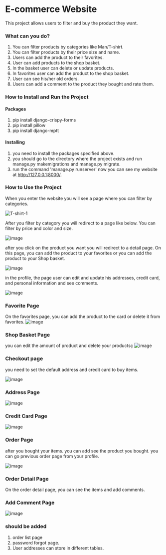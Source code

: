 # E-commerce Website
This project allows users to filter and buy the product they want.

### What can you do?

1. You can filter products by categories like Man/T-shirt.
2. You can filter products by their price size and name.
3. Users can add the product to their favorites. 
4. User can add products to the shop basket. 
5. In the basket user can delete or update products.
6. In favorites user can add the product to the shop basket.
7. User can see his/her old orders.  
8. Users can add a comment to the product they bought and rate them.

### How to Install and Run the Project
#### Packages
1. pip install django-crispy-forms
2. pip install pillow
3. pip install django-mptt


#### Installing 
1. you need to install the packages specified above. 
2. you should go to the directory where the project exists and run manage.py makemigrations and manage.py migrate.
3. run the command 'manage.py runserver' now you can see my website at http://127.0.0.1:8000/.


### How to Use the Project

When you enter the website you will see a page where you can filter by categories.


![T-shirt-1](https://user-images.githubusercontent.com/73540960/212908707-1ba20056-114b-4e97-9f33-b44f2c25ee0e.jpg)


After you filter by category you will redirect to a page like below. You can filter by price and color and size.

![image](https://user-images.githubusercontent.com/73540960/213199594-a1584b9c-8c9f-4c90-91a1-fe79ce420284.png)

after you click on the product you want you will redirect to a detail page. On this page, you can add the product to your favorites or you can add the product to your Shop basket.

![image](https://user-images.githubusercontent.com/73540960/213201386-8903c4ac-c7ac-4843-b6e9-c010e7945ac6.png)

in the profile, the page user can edit and update his addresses, credit card, and personal information and see comments. 

![image](https://user-images.githubusercontent.com/73540960/213202810-8af8216e-02ef-48a1-ade4-18388e046ae8.png)

### Favorite Page

On the favorites page, you can add the product to the card or delete it from favorites.
![image](https://user-images.githubusercontent.com/73540960/213203778-28b6457f-3d4f-4adf-80c9-e4f924fa9cb6.png)

### Shop Basket Page

you can edit the amount of product and delete your productsç
![image](https://user-images.githubusercontent.com/73540960/213210187-3a983e38-fb08-4539-b4e8-175da3856f23.png)

### Checkout page

you need to set the default address and credit card to buy items.

![image](https://user-images.githubusercontent.com/73540960/213210932-3f0aa695-ec51-4f76-9787-b3acd4ea27d5.png)

### Address Page

![image](https://user-images.githubusercontent.com/73540960/213211129-a542b5b1-5a7a-4f28-90c4-8cc8abaf7ecf.png)


### Credit Card Page

![image](https://user-images.githubusercontent.com/73540960/213211223-efc9e534-f269-488f-86ed-e1a2887342dc.png)


### Order Page 

after you bought your items. you can add see the product you bought. you can go previous order page from your profile.

![image](https://user-images.githubusercontent.com/73540960/213212436-269afee7-adc2-4838-96ba-1cef1d8d1a6a.png)

### Order Detail Page

On the order detail page, you can see the items and add comments.

### Add Comment Page 

![image](https://user-images.githubusercontent.com/73540960/213212921-4741b9af-e2af-4e13-8e91-7e95687f15a0.png)







### should be added 
1. order list page 
2. password forgot page.
3. User addresses can store in different tables.





